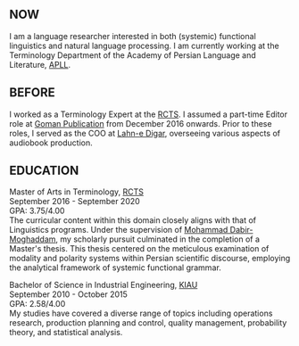 ## NOW
I am a language researcher interested in both (systemic) functional linguistics and natural language processing. I am currently working at the Terminology Department of the Academy of Persian Language and Literature, [APLL](https://apll.ir/).

## BEFORE
I worked as a Terminology Expert at the [RCTS](https://apll.ir/rcts/). I assumed a part-time Editor role at [Goman Publication](https://gomanbook.com/) from December 2016 onwards. Prior to these roles, I served as the COO at [Lahn-e Digar](https://www.instagram.com/lahnedigar/), overseeing various aspects of audiobook production.

## EDUCATION
Master of Arts in Terminology, [RCTS](https://apll.ir/rcts/) <br>
September 2016 - September 2020 <br>
GPA: 3.75/4.00 <br>
The curricular content within this domain closely aligns with that of Linguistics programs. Under the supervision of [Mohammad Dabir-Moghaddam](https://en.wikipedia.org/wiki/Mohammad_Dabir_Moghaddam/), my scholarly pursuit culminated in the completion of a Master's thesis. This thesis centered on the meticulous examination of modality and polarity systems within Persian scientific discourse, employing the analytical framework of systemic functional grammar.

Bachelor of Science in Industrial Engineering, [KIAU](https://karaj.iau.ir/en) <br>
September 2010 - October 2015 <br>
GPA: 2.58/4.00 <br>
My studies have covered a diverse range of topics including operations research, production planning and control, quality management, probability theory, and statistical analysis.
